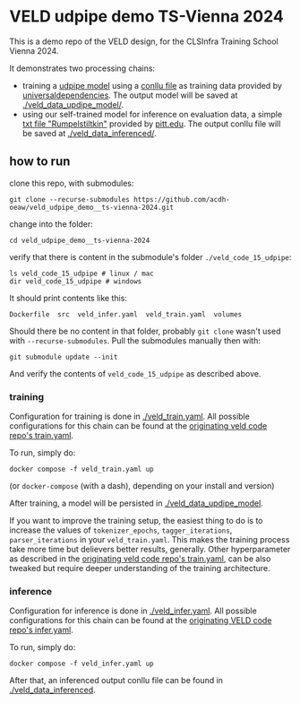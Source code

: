 
# VELD udpipe demo TS-Vienna 2024

This is a demo repo of the VELD design, for the CLSInfra Training School Vienna 2024.

It demonstrates two processing chains: 
- training a [udpipe model](https://lindat.mff.cuni.cz/services/udpipe/) using a [conllu
  file](./veld_data_training/en_ewt-ud.conllu) as training data provided by
[universaldependencies](https://github.com/UniversalDependencies/UD_English-EWT/tree/master). The
output model will be saved at [./veld_data_updipe_model/](./veld_data_updipe_model/).
- using our self-trained model for inference on evaluation data, a simple [txt file
  "Rumpelstiltkin"](./veld_data_eval/rumpelstiltskin.txt) provided by
[pitt.edu](https://sites.pitt.edu/~dash/grimm055.html). The output conllu file will be saved at
[./veld_data_inferenced/](./veld_data_inferenced/).

## how to run

clone this repo, with submodules:
```
git clone --recurse-submodules https://github.com/acdh-oeaw/veld_udpipe_demo__ts-vienna-2024.git
```

change into the folder:
```
cd veld_udpipe_demo__ts-vienna-2024
```

verify that there is content in the submodule's folder `./veld_code_15_udpipe`:
```
ls veld_code_15_udpipe # linux / mac
dir veld_code_15_udpipe # windows
```

It should print contents like this:
```
Dockerfile  src  veld_infer.yaml  veld_train.yaml  volumes
```

Should there be no content in that folder, probably `git clone` wasn't used with `--recurse-submodules`. Pull the submodules manually then with:
```
git submodule update --init
```
And verify the contents of `veld_code_15_udpipe` as described above.


### training

Configuration for training is done in [./veld_train.yaml](./veld_train.yaml). All possible
configurations for this chain can be found at the [originating veld code repo's train.yaml](https://github.com/acdh-oeaw/veld_code_15_udpipe/blob/main/veld_train.yaml).

To run, simply do:
```
docker compose -f veld_train.yaml up
```
(or `docker-compose` (with a dash), depending on your install and version)

After training, a model will be persisted in [./veld_data_updipe_model](./veld_data_updipe_model/).

If you want to improve the training setup, the easiest thing to do is to increase the values of `tokenizer_epochs`, `tagger_iterations`, `parser_iterations` in your `veld_train.yaml`. This makes the training process take more time but delievers better results, generally. Other hyperparameter as described in the [originating veld code repo's train.yaml](https://github.com/acdh-oeaw/veld_code_15_udpipe/blob/main/veld_train.yaml), can be also tweaked but require deeper understanding of the training architecture.


### inference

Configuration for inference is done in [./veld_infer.yaml](./veld_infer.yaml). All possible
configurations for this chain can be found at the [originating VELD code repo's infer.yaml](https://github.com/acdh-oeaw/veld_code_15_udpipe/blob/main/veld_infer.yaml).

To run, simply do:
```
docker compose -f veld_infer.yaml up
```

After that, an inferenced output conllu file can be found in
[./veld_data_inferenced](./veld_data_inferenced/).

